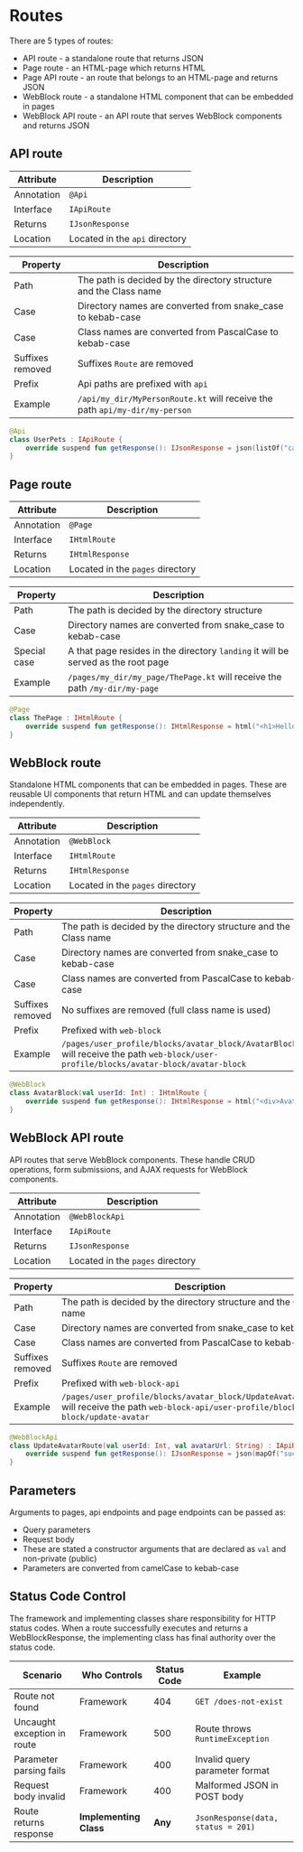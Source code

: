 # Routes

There are 5 types of routes:
- API route - a standalone route that returns JSON
- Page route - an HTML-page which returns HTML
- Page API route - an route that belongs to an HTML-page and returns JSON
- WebBlock route - a standalone HTML component that can be embedded in pages
- WebBlock API route - an API route that serves WebBlock components and returns JSON

## API route

| Attribute  | Description                                   |
|------------|-----------------------------------------------|
| Annotation | `@Api`                                        |
| Interface  | `IApiRoute`                                   |
| Returns    | `IJsonResponse`                               |
| Location   | Located in the `api` directory                |

| Property         | Description                                                                 |
|------------------|-----------------------------------------------------------------------------|
| Path             | The path is decided by the directory structure and the Class name           |
| Case             | Directory names are converted from snake_case to kebab-case                 |
| Case             | Class names are converted from PascalCase to kebab-case                     |
| Suffixes removed | Suffixes `Route` are removed                                                |
| Prefix           | Api paths are prefixed with `api`                                           |
| Example          | `/api/my_dir/MyPersonRoute.kt` will receive the path `api/my-dir/my-person` |

```kotlin
@Api
class UserPets : IApiRoute {
    override suspend fun getResponse(): IJsonResponse = json(listOf("cat", "dog"))
}
```

## Page route

| Attribute  | Description                                   |
|------------|-----------------------------------------------|
| Annotation | `@Page`                                       |
| Interface  | `IHtmlRoute`                                  |
| Returns    | `IHtmlResponse`                               |
| Location   | Located in the `pages` directory              |

| Property     | Description                                                                       |
|--------------|-----------------------------------------------------------------------------------|
| Path         | The path is decided by the directory structure                                    |
| Case         | Directory names are converted from snake_case to kebab-case                       |
| Special case | A that page resides in the directory `landing` it will be served as the root page |
| Example      | `/pages/my_dir/my_page/ThePage.kt` will receive the path `/my-dir/my-page`        |

```kotlin
@Page
class ThePage : IHtmlRoute {
    override suspend fun getResponse(): IHtmlResponse = html("<h1>Hello</h1>")
}
```


## WebBlock route

Standalone HTML components that can be embedded in pages. These are reusable UI components 
that return HTML and can update themselves independently.

| Attribute  | Description                           |
|------------|---------------------------------------|
| Annotation | `@WebBlock`                           |
| Interface  | `IHtmlRoute`                          |
| Returns    | `IHtmlResponse`                       |
| Location   | Located in the `pages` directory      |

| Property         | Description                                                                                                               |
|------------------|---------------------------------------------------------------------------------------------------------------------------|
| Path             | The path is decided by the directory structure and the Class name                                                         |
| Case             | Directory names are converted from snake_case to kebab-case                                                               |
| Case             | Class names are converted from PascalCase to kebab-case                                                                   |
| Suffixes removed | No suffixes are removed (full class name is used)                                                                         |
| Prefix           | Prefixed with `web-block`                                                                                                 |
| Example          | `/pages/user_profile/blocks/avatar_block/AvatarBlock.kt` will receive the path `web-block/user-profile/blocks/avatar-block/avatar-block` |

```kotlin
@WebBlock
class AvatarBlock(val userId: Int) : IHtmlRoute {
    override suspend fun getResponse(): IHtmlResponse = html("<div>Avatar for user $userId</div>")
}
```

## WebBlock API route

API routes that serve WebBlock components. These handle CRUD operations, form submissions, 
and AJAX requests for WebBlock components.

| Attribute  | Description                           |
|------------|---------------------------------------|
| Annotation | `@WebBlockApi`                        |
| Interface  | `IApiRoute`                           |
| Returns    | `IJsonResponse`                       |
| Location   | Located in the `pages` directory      |

| Property         | Description                                                                                                               |
|------------------|---------------------------------------------------------------------------------------------------------------------------|
| Path             | The path is decided by the directory structure and the Class name                                                         |
| Case             | Directory names are converted from snake_case to kebab-case                                                               |
| Case             | Class names are converted from PascalCase to kebab-case                                                                   |
| Suffixes removed | Suffixes `Route` are removed                                                                                              |
| Prefix           | Prefixed with `web-block-api`                                                                                             |
| Example          | `/pages/user_profile/blocks/avatar_block/UpdateAvatarRoute.kt` will receive the path `web-block-api/user-profile/blocks/avatar-block/update-avatar` |

```kotlin
@WebBlockApi
class UpdateAvatarRoute(val userId: Int, val avatarUrl: String) : IApiRoute {
    override suspend fun getResponse(): IJsonResponse = json(mapOf("success" to true))
}
```


## Parameters
Arguments to pages, api endpoints and page endpoints can be passed as:
- Query parameters
- Request body
- These are stated a constructor arguments that are declared as `val` and non-private (public)
- Parameters are converted from camelCase to kebab-case

## Status Code Control

The framework and implementing classes share responsibility for HTTP status codes. When a route successfully executes and returns a WebBlockResponse, the implementing class has final authority over the status code.

| Scenario | Who Controls | Status Code | Example |
|----------|-------------|-------------|---------|
| Route not found | Framework | 404 | `GET /does-not-exist` |
| Uncaught exception in route | Framework | 500 | Route throws `RuntimeException` |
| Parameter parsing fails | Framework | 400 | Invalid query parameter format |
| Request body invalid | Framework | 400 | Malformed JSON in POST body |
| Route returns response | **Implementing Class** | **Any** | `JsonResponse(data, status = 201)` |
